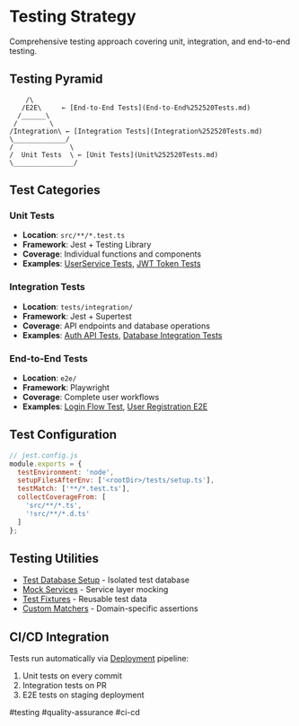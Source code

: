 # Testing Strategy

Comprehensive testing approach covering unit, integration, and end-to-end testing.

## Testing Pyramid

```
    /\
   /E2E\     ← [End-to-End Tests](End-to-End%252520Tests.md)
  /______\
 /        \
/Integration\ ← [Integration Tests](Integration%252520Tests.md)
\_____________/
/              \
/  Unit Tests  \ ← [Unit Tests](Unit%252520Tests.md)
\_______________/
```

## Test Categories

### Unit Tests
- **Location**: `src/**/*.test.ts`
- **Framework**: Jest + Testing Library
- **Coverage**: Individual functions and components
- **Examples**: [UserService Tests](UserService%252520Tests.md), [JWT Token Tests](JWT%252520Token%252520Tests.md)

### Integration Tests  
- **Location**: `tests/integration/`
- **Framework**: Jest + Supertest
- **Coverage**: API endpoints and database operations
- **Examples**: [Auth API Tests](Auth%252520API%252520Tests.md), [Database Integration Tests](Database%252520Integration%252520Tests.md)

### End-to-End Tests
- **Location**: `e2e/`
- **Framework**: Playwright
- **Coverage**: Complete user workflows
- **Examples**: [Login Flow Test](Login%252520Flow%252520Test.md), [User Registration E2E](User%252520Registration%252520E2E.md)

## Test Configuration

```javascript
// jest.config.js
module.exports = {
  testEnvironment: 'node',
  setupFilesAfterEnv: ['<rootDir>/tests/setup.ts'],
  testMatch: ['**/*.test.ts'],
  collectCoverageFrom: [
    'src/**/*.ts',
    '!src/**/*.d.ts'
  ]
};
```

## Testing Utilities

- [Test Database Setup](Test%252520Database%252520Setup.md) - Isolated test database
- [Mock Services](Mock%252520Services.md) - Service layer mocking
- [Test Fixtures](Test%252520Fixtures.md) - Reusable test data
- [Custom Matchers](Custom%252520Matchers.md) - Domain-specific assertions

## CI/CD Integration

Tests run automatically via [Deployment](Deployment.md) pipeline:
1. Unit tests on every commit
2. Integration tests on PR
3. E2E tests on staging deployment

#testing #quality-assurance #ci-cd
